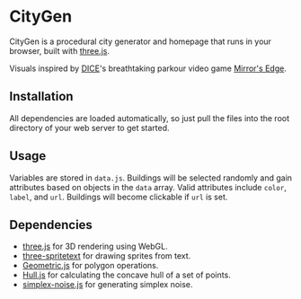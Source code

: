 # CityGen

CityGen is a procedural city generator and homepage that runs in your browser, built with [three.js](https://threejs.org).

Visuals inspired by [DICE](https://www.dice.se)'s breathtaking parkour video game [Mirror's Edge](https://en.wikipedia.org/wiki/Mirror%27s_Edge).

## Installation

All dependencies are loaded automatically, so just pull the files into the root directory of your web server to get started.

## Usage

Variables are stored in `data.js`. Buildings will be selected randomly and gain attributes based on objects in the `data` array. Valid attributes include `color`, `label`, and `url`. Buildings will become clickable if `url` is set.

## Dependencies

- [three.js](https://github.com/mrdoob/three.js) for 3D rendering using WebGL.
- [three-spritetext](https://github.com/vasturiano/three-spritetext) for drawing sprites from text.
- [Geometric.js](https://github.com/HarryStevens/geometric) for polygon operations.
- [Hull.js](https://github.com/AndriiHeonia/hull) for calculating the concave hull of a set of points.
- [simplex-noise.js](https://github.com/jwagner/simplex-noise.js) for generating simplex noise.
